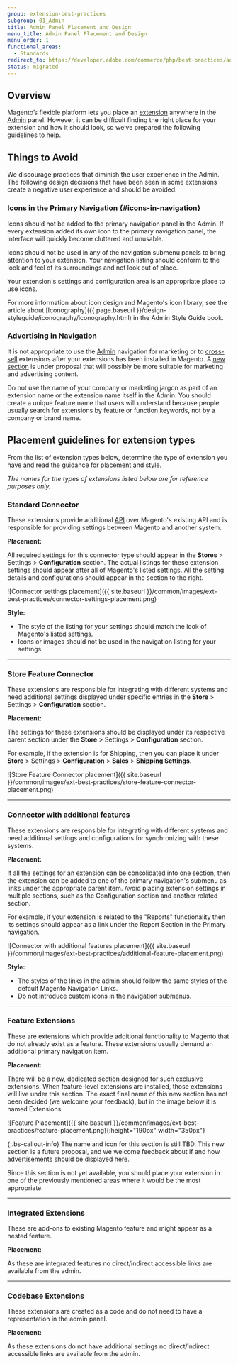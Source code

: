 ```yaml
---
group: extension-best-practices
subgroup: 01_Admin
title: Admin Panel Placement and Design
menu_title: Admin Panel Placement and Design
menu_order: 1
functional_areas:
  - Standards
redirect_to: https://developer.adobe.com/commerce/php/best-practices/admin/placement-and-design/
status: migrated
---
```


## Overview

Magento’s flexible platform lets you place an [extension](https://glossary.magento.com/extension) anywhere in the [Admin](https://glossary.magento.com/admin) panel. However, it can be difficult finding the right place for your extension and how it should look, so we’ve prepared the following guidelines to help.

## Things to Avoid

We discourage practices that diminish the user experience in the Admin. The following design decisions that have been seen in some extensions create a negative user experience and should be avoided.

### Icons in the Primary Navigation {#icons-in-navigation}

Icons should not be added to the primary navigation panel in the Admin. If every extension added its own icon to the primary navigation panel, the interface will quickly become cluttered and unusable.

Icons should not be used in any of the navigation submenu panels to bring attention to your extension. Your navigation listing should conform to the look and feel of its surroundings and not look out of place.

Your extension's settings and configuration area is an appropriate place to use icons.

For more information about icon design and Magento's icon library, see the article about  [Iconography]({{ page.baseurl }}/design-styleguide/iconography/iconography.html) in the Admin Style Guide book.

### Advertising in Navigation

It is not appropriate to use the [Admin](https://glossary.magento.com/magento-admin) navigation for marketing or to [cross-sell](https://glossary.magento.com/cross-sell) extensions after your extensions has been installed in Magento. A [new section](#feature-extensions) is under proposal that will possibly be more suitable for marketing and advertising content.

Do not use the name of your company or marketing jargon as part of an extension name or the extension name itself in the Admin. You should create a unique feature name that users will understand because people usually search for extensions by feature or function keywords, not by a company or brand name.

## Placement guidelines for extension types

From the list of extension types below, determine the type of extension you have and read the guidance for placement and style.

*The names for the types of extensions listed below are for reference purposes only.*

### Standard Connector

These extensions provide additional [API](https://glossary.magento.com/api) over Magento's existing API and is responsible for providing settings between Magento and another system.

**Placement:**

All required settings for this connector type should appear in the **Stores** > Settings > **Configuration** section. The actual listings for these extension settings should appear after all of Magento's listed settings. All the setting details and configurations should appear in the section to the right.

![Connector settings placement]({{ site.baseurl }}/common/images/ext-best-practices/connector-settings-placement.png)

**Style:**

*  The style of the listing for your settings should match the look of Magento's listed settings.
*  Icons or images should not be used in the navigation listing for your settings.

---

### Store Feature Connector

These extensions are responsible for integrating with different systems and need additional
settings displayed under specific entries in the **Store** > Settings > **Configuration** section.

**Placement:**

The settings for these extensions should be displayed under its respective parent section under the **Store** > Settings > **Configuration** section.

For example, if the extension is for Shipping, then you can place it under **Store** > Settings > **Configuration** > **Sales** > **Shipping Settings**.

![Store Feature Connector placement]({{ site.baseurl }}/common/images/ext-best-practices/store-feature-connector-placement.png)

---

### Connector with additional features

These extensions are responsible for integrating with different systems and need additional settings and configurations for synchronizing with these systems.

**Placement:**

If all the settings for an extension can be consolidated into one section, then the extension can be added to one of the primary navigation's submenu as links under the appropriate parent item. Avoid placing extension settings in multiple sections, such as the Configuration section and another related section.

For example, if your extension is related to the "Reports" functionality then its settings should appear as a link under the Report Section in the Primary navigation.

![Connector with additional features placement]({{ site.baseurl }}/common/images/ext-best-practices/additional-feature-placement.png)

**Style:**

*  The styles of the links in the admin should follow the same styles of the default Magento Navigation Links.
*  Do not introduce custom icons in the navigation submenus.

---

### Feature Extensions

These are extensions which provide additional functionality to Magento that do not already exist as a feature. These extensions usually demand an additional primary navigation item.

**Placement:**

There will be a new, dedicated section designed for such exclusive extensions. When feature-level extensions are installed, those extensions will live under this section. The exact final name of this new section has not been decided (we welcome your feedback), but in the image below it is named Extensions.

![Feature Placement]({{ site.baseurl }}/common/images/ext-best-practices/feature-placement.png){:height="190px" width="350px"}

{:.bs-callout-info}
  The name and icon for this section is still TBD.
  This new section is a future proposal, and we welcome feedback about if and how advertisements should be displayed here.

Since this section is not yet available, you should place your extension in one of the previously mentioned areas where it would be the most appropriate.

---

### Integrated Extensions

These are add-ons to existing Magento feature and might appear as a nested feature.

**Placement:**

As these are integrated features no direct/indirect accessible links are available from the admin.

---

### Codebase Extensions

These extensions are created as a code and do not need to have a representation in the admin panel.

**Placement:**

As these extensions do not have additional settings no direct/indirect accessible links are available from the admin.
